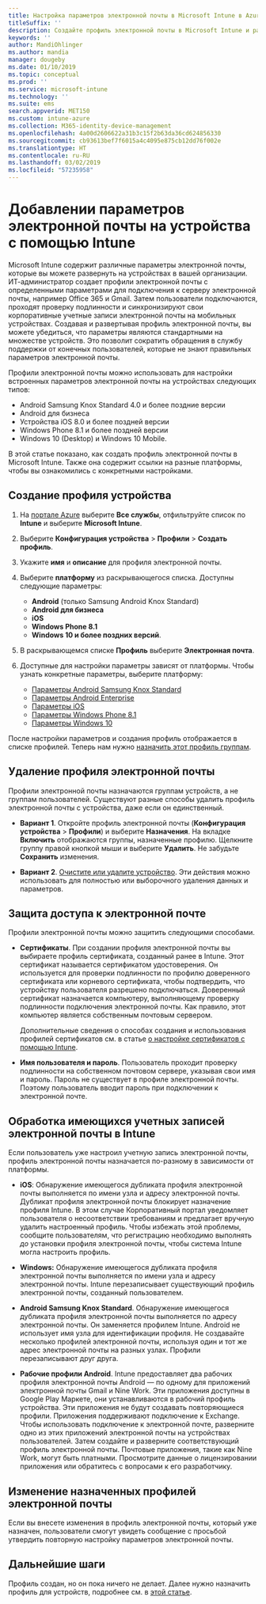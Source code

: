 ```yaml
---
title: Настройка параметров электронной почты в Microsoft Intune в Azure | Документация Майкрософт
titleSuffix: ''
description: Создайте профиль электронной почты в Microsoft Intune и разверните его на устройствах Android для бизнеса, iOS и Windows. Используйте профиль электронной почты, чтобы настроить общие параметры электронной почты, включая сервер электронной почты и метод проверки подлинности для подключения к корпоративной электронной почте на управляемых устройствах.
keywords: ''
author: MandiOhlinger
ms.author: mandia
manager: dougeby
ms.date: 01/10/2019
ms.topic: conceptual
ms.prod: ''
ms.service: microsoft-intune
ms.technology: ''
ms.suite: ems
search.appverid: MET150
ms.custom: intune-azure
ms.collection: M365-identity-device-management
ms.openlocfilehash: 4a00d2606622a31b3c15f2b63da36cd624856330
ms.sourcegitcommit: cb93613bef7f6015a4c4095e875cb12dd76f002e
ms.translationtype: HT
ms.contentlocale: ru-RU
ms.lasthandoff: 03/02/2019
ms.locfileid: "57235958"
---
```

# <a name="add-email-settings-to-devices-using-intune"></a>Добавлении параметров электронной почты на устройства с помощью Intune

Microsoft Intune содержит различные параметры электронной почты, которые вы можете развернуть на устройствах в вашей организации. ИТ-администратор создает профили электронной почты с определенными параметрами для подключения к серверу электронной почты, например Office 365 и Gmail. Затем пользователи подключаются, проходят проверку подлинности и синхронизируют свои корпоративные учетные записи электронной почты на мобильных устройствах. Создавая и развертывая профиль электронной почты, вы можете убедиться, что параметры являются стандартными на множестве устройств. Это позволит сократить обращения в службу поддержки от конечных пользователей, которые не знают правильных параметров электронной почты.

Профили электронной почты можно использовать для настройки встроенных параметров электронной почты на устройствах следующих типов:

- Android Samsung Knox Standard 4.0 и более поздние версии
- Android для бизнеса
- Устройства iOS 8.0 и более поздней версии
- Windows Phone 8.1 и более поздней версии
- Windows 10 (Desktop) и Windows 10 Mobile.

В этой статье показано, как создать профиль электронной почты в Microsoft Intune. Также она содержит ссылки на разные платформы, чтобы вы ознакомились с конкретными настройками.

## <a name="create-a-device-profile"></a>Создание профиля устройства

1. На [портале Azure](https://portal.azure.com) выберите **Все службы**, отфильтруйте список по **Intune** и выберите **Microsoft Intune**.
2. Выберите **Конфигурация устройства** > **Профили** > **Создать профиль**.
3. Укажите **имя** и **описание** для профиля электронной почты.
4. Выберите **платформу** из раскрывающегося списка. Доступны следующие параметры:

    - **Android** (только Samsung Android Knox Standard)
    - **Android для бизнеса**
    - **iOS**
    - **Windows Phone 8.1**
    - **Windows 10 и более поздних версий**.

5. В раскрывающемся списке **Профиль** выберите **Электронная почта**.
6. Доступные для настройки параметры зависят от платформы. Чтобы узнать конкретные параметры, выберите платформу:

    - [Параметры Android Samsung Knox Standard](email-settings-android.md)
    - [Параметры Android Enterprise](email-settings-android-enterprise.md)
    - [Параметры iOS](email-settings-ios.md)
    - [Параметры Windows Phone 8.1](email-settings-windows-phone-8-1.md)
    - [Параметры Windows 10](email-settings-windows-10.md)

После настройки параметров и создания профиль отображается в списке профилей. Теперь нам нужно [назначить этот профиль группам](device-profile-assign.md).

## <a name="remove-an-email-profile"></a>Удаление профиля электронной почты

Профили электронной почты назначаются группам устройств, а не группам пользователей. Существуют разные способы удалить профиль электронной почты с устройства, даже если он единственный.

- **Вариант 1**. Откройте профиль электронной почты (**Конфигурация устройства** > **Профили**) и выберите **Назначения**. На вкладке **Включить** отображаются группы, назначенные профилю. Щелкните группу правой кнопкой мыши и выберите **Удалить**. Не забудьте **Сохранить** изменения.

- **Вариант 2**. [Очистите или удалите устройство](devices-wipe.md). Эти действия можно использовать для полностью или выборочного удаления данных и параметров.

## <a name="secure-email-access"></a>Защита доступа к электронной почте

Профили электронной почты можно защитить следующими способами.

- **Сертификаты**. При создании профиля электронной почты вы выбираете профиль сертификата, созданный ранее в Intune. Этот сертификат называется сертификатом удостоверения. Он используется для проверки подлинности по профилю доверенного сертификата или корневого сертификата, чтобы подтвердить, что устройству пользователя разрешено подключаться. Доверенный сертификат назначается компьютеру, выполняющему проверку подлинности подключения электронной почты. Как правило, этот компьютер является собственным почтовым сервером.

  Дополнительные сведения о способах создания и использования профилей сертификатов см. в статье [о настройке сертификатов с помощью Intune](certificates-configure.md).

- **Имя пользователя и пароль**. Пользователь проходит проверку подлинности на собственном почтовом сервере, указывая свои имя и пароль. Пароль не существует в профиле электронной почты. Поэтому пользователь вводит пароль при подключении к электронной почте.

## <a name="how-intune-handles-existing-email-accounts"></a>Обработка имеющихся учетных записей электронной почты в Intune

Если пользователь уже настроил учетную запись электронной почты, профиль электронной почты назначается по-разному в зависимости от платформы.

- **iOS**: Обнаружение имеющегося дубликата профиля электронной почты выполняется по имени узла и адресу электронной почты. Дубликат профиля электронной почты блокирует назначение профиля Intune. В этом случае Корпоративный портал уведомляет пользователя о несоответствии требованиям и предлагает вручную удалить настроенный профиль. Чтобы избежать этой проблемы, сообщите пользователям, что регистрацию необходимо выполнять *до* установки профиля электронной почты, чтобы система Intune могла настроить профиль.

- **Windows:** Обнаружение имеющегося дубликата профиля электронной почты выполняется по имени узла и адресу электронной почты. Intune перезаписывает существующий профиль электронной почты, созданный пользователем.

- **Android Samsung Knox Standard**. Обнаружение имеющегося дубликата профиля электронной почты выполняется по адресу электронной почты. Он заменяется профилем Intune. Android не использует имя узла для идентификации профиля. Не создавайте несколько профилей электронной почты, используя один и тот же адрес электронной почты на разных узлах. Профили перезаписывают друг друга.

- **Рабочие профили Android**. Intune предоставляет два рабочих профиля электронной почты Android — по одному для приложений электронной почты Gmail и Nine Work. Эти приложения доступны в Google Play Маркете, они устанавливаются в рабочий профиль устройства. Эти приложения не будут создавать повторяющиеся профили. Приложения поддерживают подключение к Exchange. Чтобы использовать подключение к электронной почте, разверните одно из этих приложений электронной почты на устройствах пользователей. Затем создайте и разверните соответствующий профиль электронной почты. Почтовые приложения, такие как Nine Work, могут быть платными. Просмотрите данные о лицензировании приложения или обратитесь с вопросами к его разработчику.

## <a name="changes-to-assigned-email-profiles"></a>Изменение назначенных профилей электронной почты

Если вы внесете изменения в профиль электронной почты, который уже назначен, пользователи смогут увидеть сообщение с просьбой утвердить повторную настройку параметров электронной почты.

## <a name="next-steps"></a>Дальнейшие шаги

Профиль создан, но он пока ничего не делает. Далее нужно назначить профиль для устройств, подробнее см. в [этой статье](device-profile-assign.md).
